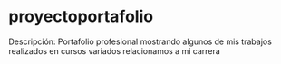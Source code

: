 # proyectoportafolio
Descripción: Portafolio profesional mostrando algunos de mis trabajos realizados en cursos variados relacionamos a mi carrera
